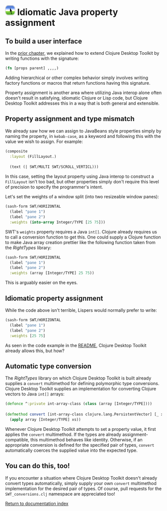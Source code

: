 # ![Logo](images/icon32x32.png) Idiomatic Java property assignment

## To build a user interface

In the [prior chapter](hello-world-no-sugar.md), we explained how to extend Clojure Desktop Toolkit by writing functions with the signature:

```clojure
(fn [props parent] ,,,,)
```

Adding hierarchical or other complex behavior simply involves writing factory functions or macros that return functions having this signature.

Property assignment is another area where utilizing Java interop alone often doesn't result in satisfying, idiomatic Clojure or Lisp code, but Clojure Desktop Toolkit addresses this in a way that is both general and extensible.

## Property assignment and type mismatch

We already saw how we can assign to JavaBeans style properties simply by naming the property, in `kebab-case`, as a keyword and following this with the value we wish to assign.  For example:

```clojure
(composite
  :layout (FillLayout.)

  (text (| SWT/MULTI SWT/SCROLL_VERTICL)))
```

In this case, setting the layout property using Java interop to construct a `FillLayout` isn't too bad, but other properties simply don't require this level of precision to specify the programmer's intent.

Let's set the weights of a window split (into two resizeable window panes):

```clojure
(sash-form SWT/HORIZONTAL
  (label "pane 1")
  (label "pane 2")
  :weights (into-array Integer/TYPE [25 75]))
```

SWT's `weights` property requires a Java `int[]`.  Clojure already requires us to call a conversion function to get this.  One could supply a Clojure function to make Java array creation prettier like the following function taken from the *RightTypes* library:

```clojure
(sash-form SWT/HORIZONTAL
  (label "pane 1")
  (label "pane 2")
  :weights (array [Integer/TYPE] 25 75))
```

This is arguably easier on the eyes.

## Idiomatic property assignment

While the code above isn't terrible, Lispers would normally prefer to write:

```clojure
(sash-form SWT/HORIZONTAL
  (label "pane 1")
  (label "pane 2")
  :weights [25 75]
```

As seen in the code example in the [README](../README.md), Clojure Desktop Toolkit already allows this, but how?

## Automatic type conversion

The *RightTypes* library on which Clojure Desktop Toolkit is built already supplies a `convert` multimethod for defining polymorphic type conversions.  Clojure Desktop Toolkit supplies an implementation for converting Clojure vectors to Java `int[]` arrays:

```clojure
(defonce ^:private int-array-class (class (array [Integer/TYPE])))

(defmethod convert [int-array-class clojure.lang.PersistentVector] [_ xs]
  (apply array [Integer/TYPE] xs))
```

Whenever Clojure Desktop Toolkit attempts to set a property value, it first applies the `convert` multimethod.  If the types are already assignment-compatible, this multimethod behaves like identity.  Otherwise, if an appropriate conversion is defined for the specified pair of types, `convert` automatically coerces the supplied value into the expected type.

## You can do this, too!

If you encounter a situation where Clojure Desktop Toolkit doesn't already convert types automatically, simply supply your own `convert` multimethod implementation for the desired pair of types.  Of course, pull requests for the `SWT_conversions.clj` namespace are appreciated too!


[Return to documentation index](index.md)
